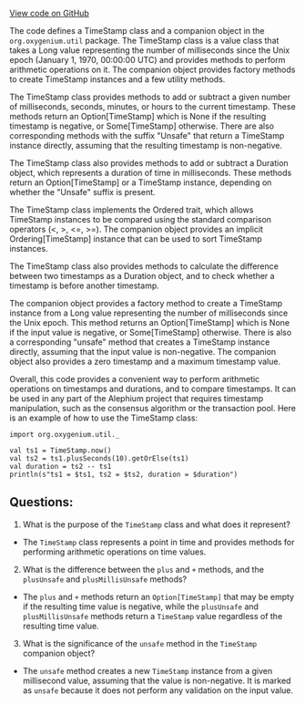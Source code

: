 [View code on GitHub](https://github.com/oxygenium/oxygenium/util/src/main/scala/org/oxygenium/util/TimeStamp.scala)

The code defines a TimeStamp class and a companion object in the `org.oxygenium.util` package. The TimeStamp class is a value class that takes a Long value representing the number of milliseconds since the Unix epoch (January 1, 1970, 00:00:00 UTC) and provides methods to perform arithmetic operations on it. The companion object provides factory methods to create TimeStamp instances and a few utility methods.

The TimeStamp class provides methods to add or subtract a given number of milliseconds, seconds, minutes, or hours to the current timestamp. These methods return an Option[TimeStamp] which is None if the resulting timestamp is negative, or Some[TimeStamp] otherwise. There are also corresponding methods with the suffix "Unsafe" that return a TimeStamp instance directly, assuming that the resulting timestamp is non-negative.

The TimeStamp class also provides methods to add or subtract a Duration object, which represents a duration of time in milliseconds. These methods return an Option[TimeStamp] or a TimeStamp instance, depending on whether the "Unsafe" suffix is present.

The TimeStamp class implements the Ordered trait, which allows TimeStamp instances to be compared using the standard comparison operators (<, >, <=, >=). The companion object provides an implicit Ordering[TimeStamp] instance that can be used to sort TimeStamp instances.

The TimeStamp class also provides methods to calculate the difference between two timestamps as a Duration object, and to check whether a timestamp is before another timestamp.

The companion object provides a factory method to create a TimeStamp instance from a Long value representing the number of milliseconds since the Unix epoch. This method returns an Option[TimeStamp] which is None if the input value is negative, or Some[TimeStamp] otherwise. There is also a corresponding "unsafe" method that creates a TimeStamp instance directly, assuming that the input value is non-negative. The companion object also provides a zero timestamp and a maximum timestamp value.

Overall, this code provides a convenient way to perform arithmetic operations on timestamps and durations, and to compare timestamps. It can be used in any part of the Alephium project that requires timestamp manipulation, such as the consensus algorithm or the transaction pool. Here is an example of how to use the TimeStamp class:

```
import org.oxygenium.util._

val ts1 = TimeStamp.now()
val ts2 = ts1.plusSeconds(10).getOrElse(ts1)
val duration = ts2 -- ts1
println(s"ts1 = $ts1, ts2 = $ts2, duration = $duration")
```
## Questions: 
 1. What is the purpose of the `TimeStamp` class and what does it represent?
- The `TimeStamp` class represents a point in time and provides methods for performing arithmetic operations on time values.
2. What is the difference between the `plus` and `+` methods, and the `plusUnsafe` and `plusMillisUnsafe` methods?
- The `plus` and `+` methods return an `Option[TimeStamp]` that may be empty if the resulting time value is negative, while the `plusUnsafe` and `plusMillisUnsafe` methods return a `TimeStamp` value regardless of the resulting time value.
3. What is the significance of the `unsafe` method in the `TimeStamp` companion object?
- The `unsafe` method creates a new `TimeStamp` instance from a given millisecond value, assuming that the value is non-negative. It is marked as `unsafe` because it does not perform any validation on the input value.